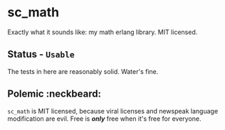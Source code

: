 sc_math
=======

Exactly what it sounds like: my math erlang library.  MIT licensed.



Status - `Usable`
-----------------

The tests in here are reasonably solid.  Water's fine.





Polemic :neckbeard:
-------------------

`sc_math` is MIT licensed, because viral licenses and newspeak language modification are evil.  Free is ***only*** free when it's free for everyone.
